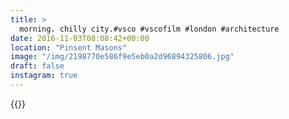 ```yaml
---
title: >
  morning. chilly city.#vsco #vscofilm #london #architecture
date: 2016-11-03T08:08:42+00:00
location: "Pinsent Masons"
image: "/img/2198770e586f9e5eb0a2d96894325806.jpg"
draft: false
instagram: true
---
```


{{<photo src="/img/2198770e586f9e5eb0a2d96894325806.jpg">}}
